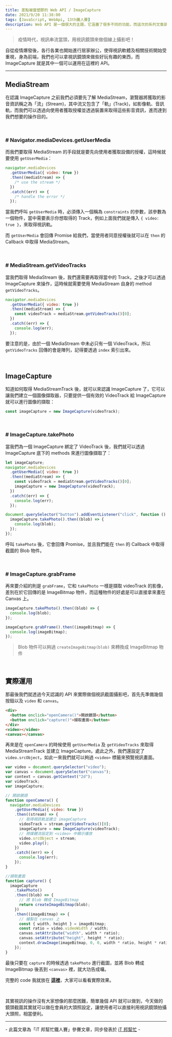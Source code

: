 ```yaml
---
title: 差點被當塑膠的 Web API / ImageCapture
date: 2021/9/20 11:38:00
tags: [JavaScript, WebApi, 13th鐵人賽]
description: Web API 是一個很大的主題，它涵蓋了很多不同的功能，而這次的系列文章就是想要介紹那些深埋在 window 裡，你不曾發覺或是常常遺忘的 API，或許在你開發網頁的過程中有遇過一些特殊需求，當下雖然用了一些管用手法解決，但看完這次的系列文章，你可能會有新的靈感或發現。
---
```


> 疫情時代，視訊串流當頭，用視訊鏡頭來做個線上攝影吧！

自從疫情爆發後，各行各業也開始進行居家辦公，使得視訊軟體及相關技術開始受重視，身為前端，我們也可以拿視訊鏡頭來做些好玩有趣的東西，而 ImageCapture 就是其中一個可以運用在這裡的 API。

---

## MediaStream

在認識 ImageCapture 之前我們必須要先了解 MediaStream，瀏覽器將獲取的影音資訊稱之為「流」(Stream)，其中流又包含了「軌」(Track)，如影像軌、音訊軌，而我們可以透過向使用者獲取授權並透過裝置來取得這些影音資訊，進而達到我們想要的操作目的。

<br/>

### # Navigator.mediaDevices.getUserMedia

而我們要取得 MediaStream 的手段就是要先向使用者獲取設備的授權，這時候就要使用 `getUserMedia`：

```javascript
navigator.mediaDevices
  .getUserMedia({ video: true })
  .then((mediaStream) => {
    /* use the stream */
  })
  .catch((err) => {
    /* handle the error */
  });
```

當我們呼叫 `getUserMedia` 時，必須傳入一個稱為 `constraints` 的參數，該參數為一個物件，當中需要表示你想取得的 Track，例如上面我們就是傳入 `{ video: true }`，來取得視訊軌。

而 `getUserMedia` 會回傳 Promise 給我們，當使用者同意授權後就可以在 `then` 的 Callback 中取得 MediaStream。

<br/>

### # MediaStream.getVideoTracks

當我們取得 MediaStream 後，我們還需要再取得當中的 Track，之後才可以透過 ImageCapture 來操作，這時候就需要使用 MediaStream 自身的 method `getVideoTracks`。

```javascript
navigator.mediaDevices
  .getUserMedia({ video: true })
  .then((mediaStream) => {
    const videoTrack = mediaStream.getVideoTracks()[0];
  })
  .catch((err) => {
    console.log(err);
  });
```

要注意的是，由於一個 MediaStream 中未必只有一個 VideoTrack，所以 `getVideoTracks` 回傳的會是陣列，記得要透過 `index` 索引出來。

<br/>

## ImageCapture

知道如何取得 MediaStreamTrack 後，就可以來認識 ImageCapture 了，它可以讓我們建立一個圖像擷取器，只要提供一個有效的 VideoTrack 給 ImageCapture 就可以進行圖像的擷取：

```javascript
const imageCapture = new ImageCapture(videoTrack);
```

<br/>

### # ImageCapture.takePhoto

當我們為一個 ImageCapture 綁定了 VideoTrack 後，我們就可以透過 ImageCapture 底下的 methods 來進行圖像擷取了：

```javascript
let imageCapture;
navigator.mediaDevices
  .getUserMedia({ video: true })
  .then((mediaStream) => {
    const videoTrack = mediaStream.getVideoTracks()[0];
    imageCapture = new ImageCapture(videoTrack);
  })
  .catch((err) => {
    console.log(err);
  });

document.querySelector("button").addEventListener("click", function () {
  imageCapture.takePhoto().then((blob) => {
    console.log(blob);
  });
});
```

呼叫 `takePhoto` 後，它會回傳 Promise，並且我們能在 `then` 的 Callback 中取得截圖的 Blob 物件。

<br/>

### # ImageCapture.grabFrame

再來要介紹的則是 `grabFrame`，它和 `takePhoto` 一樣是擷取 videoTrack 的影像，差別在於它回傳的是 ImageBitmap 物件，而這種物件的好處是可以直接拿來畫在 Canvas 上。

```javascript
imageCapture.takePhoto().then((blob) => {
  console.log(blob);
});

imageCapture.grabFrame().then((imageBitmap) => {
  console.log(imageBitmap);
});
```

> Blob 物件可以夠過 `createImageBitmap(blob)` 來轉換成 ImageBitmap 物件

<br/>

## 實際運用

那最後我們就透過今天認識的 API 來實際做個視訊截圖攝影吧，首先先準備幾個按鈕以及 `video` 和 `canvas`。

```html
<div>
  <button onclick="openCamera()">開啟鏡頭</button>
  <button onclick="capture()">擷取畫面</button>
</div>
<video></video>
<canvas></canvas>
```

再來是在 `openCamera` 的時候使用 `getUserMedia` 及 `getVideoTracks` 來取得 MediaStreamTrack 並建立 ImageCapture。處此之外，我們還設定了 `video.srcObject`，如此一來我們就可以夠過 `<video>` 標籤來預覽視訊畫面。

```javascript
var video = document.querySelector("video");
var canvas = document.querySelector("canvas");
var context = canvas.getContext("2d");
var videoTrack;
var imageCapture;

// 開啟鏡頭
function openCamera() {
  navigator.mediaDevices
    .getUserMedia({ video: true })
    .then((stream) => {
      // 取得視訊軌並建立 imageCapture
      videoTrack = stream.getVideoTracks()[0];
      imageCapture = new ImageCapture(videoTrack);
      // 將媒體流設定到 <video> 中顯示播放
      video.srcObject = stream;
      video.play();
    })
    .catch((err) => {
      console.log(err);
    });
}

//擷取畫面
function capture() {
  imageCapture
    .takePhoto()
    .then((blob) => {
      // 將 Blob 轉成 ImageBitmap
      return createImageBitmap(blob);
    })
    .then((imageBitmap) => {
      // 繪製在 canvas 上
      const { width, height } = imageBitmap;
      const ratio = video.videoWidth / width;
      canvas.setAttribute("width", width * ratio);
      canvas.setAttribute("height", height * ratio);
      context.drawImage(imageBitmap, 0, 0, width * ratio, height * ratio);
    });
}
```

最後只要在 `capture` 的時候透過 `takePhoto` 進行截圖，並將 Blob 轉成 ImageBitmap 後丟到 `<canvas>` 裡，就大功告成囉。

完整的 code 我就放在 **[這裡](https://codepen.io/max-lee/pen/RwgJmJp)**，大家可以看看實際效果。

<br/>

其實視訊的操作沒有大家想像的那麼困難，簡單幾個 API 就可以做到，今天做的鏡頭截圖其實就可以做在會員的大頭照設定，讓使用者可以直接利用視訊鏡頭拍攝大頭照，相當便利。

---

\- 此篇文章為「iT 邦幫忙鐵人賽」參賽文章，同步發表於 [iT 邦幫忙](https://ithelp.ithome.com.tw/articles/10270021) -

